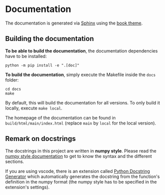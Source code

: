 # Documentation

The documentation is generated via [Sphinx](https://www.sphinx-doc.org) using the [book theme](https://sphinx-book-theme.readthedocs.io/en/latest/).

## Building the documentation

**To be able to build the documentation**, the documentation dependencies have to be installed:
```shell
python -m pip install -e ".[doc]"
```
**To build the documentation**, simply execute the Makefile inside the `docs` folder:
```shell
cd docs
make
```
By default, this will build the documentation for all versions. To only build it locally, execute `make local`.

The homepage of the documentation can be found in `build/html/main/index.html` (replace `main` by `local` for the local version).

## Remark on docstrings

The docstrings in this project are written in **numpy style**. Please read the [numpy style documentation](https://numpydoc.readthedocs.io/en/latest/format.html) to get to know the syntax and the different sections.

If you are using vscode, there is an extension called [Python Docstring Generator](https://marketplace.visualstudio.com/items?itemName=njpwerner.autodocstring) which automatically generates the docstring from the function's definition in the numpy format (the numpy style has to be specified in the extension's settings).

